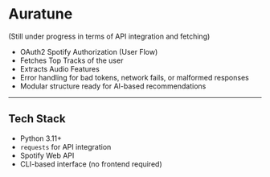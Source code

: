 # Auratune
(Still under progress in terms of API integration and fetching)

-  OAuth2 Spotify Authorization (User Flow)
-  Fetches Top Tracks of the user
-  Extracts Audio Features
-  Error handling for bad tokens, network fails, or malformed responses
-  Modular structure ready for AI-based recommendations

---

## Tech Stack

- Python 3.11+
- `requests` for API integration
- Spotify Web API
- CLI-based interface (no frontend required)